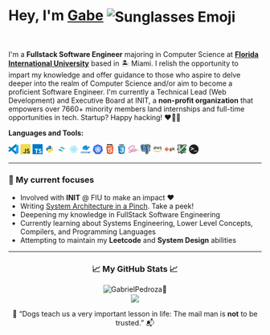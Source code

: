 # Hey, I'm [Gabe](https://youtu.be/xvFZjo5PgG0) <img src="https://emojis.slackmojis.com/emojis/images/1531849430/4246/blob-sunglasses.gif?1531849430" width="40" style="vertical-align: middle;" alt="Sunglasses Emoji">




<br />

I'm a **Fullstack Software Engineer** majoring in Computer Science at **[Florida International University](https://www.fiu.edu/)** based in 🏝 Miami. I relish the opportunity to impart my knowledge and offer guidance to those who aspire to delve deeper into the realm of Computer Science and/or aim to become a proficient Software Engineer. I'm currently a Technical Lead (Web Development) and Executive Board at INIT, a **non-profit organization** that empowers over 7660+ minority members land internships and full-time opportunities in tech. Startup? Happy hacking! ❤️🤙🏻
<br>


<!-- https://media.giphy.com/media/SWoSkN6DxTszqIKEqv/giphy.gif -->
<!-- <img align="right" height="250" width="400" alt="GIF" src="https://miro.medium.com/max/1360/1*IRGHmiGsa16stedQvIaZfw.gif" /> -->

<!-- <img align="center" width="9999px" alt="GIF" src="https://thumbs.gfycat.com/ClosedInsidiousHornbill-size_restricted.gif" /> -->


**Languages and Tools:**
<br>

<code><img height="20" src="https://raw.githubusercontent.com/github/explore/80688e429a7d4ef2fca1e82350fe8e3517d3494d/topics/visual-studio-code/visual-studio-code.png"></code>
<code><img height="20" src="https://raw.githubusercontent.com/github/explore/80688e429a7d4ef2fca1e82350fe8e3517d3494d/topics/javascript/javascript.png"></code>
<code><img height="20" src="https://raw.githubusercontent.com/github/explore/80688e429a7d4ef2fca1e82350fe8e3517d3494d/topics/typescript/typescript.png"></code>
  <code><img height="20" src="https://raw.githubusercontent.com/github/explore/80688e429a7d4ef2fca1e82350fe8e3517d3494d/topics/python/python.png"></code>
<code><img height="20" src="https://raw.githubusercontent.com/github/explore/80688e429a7d4ef2fca1e82350fe8e3517d3494d/topics/tailwind/tailwind.png"></code>
<code><img height="20" src="https://raw.githubusercontent.com/github/explore/80688e429a7d4ef2fca1e82350fe8e3517d3494d/topics/react/react.png"></code>
<code><img height="20" src="https://raw.githubusercontent.com/github/explore/80688e429a7d4ef2fca1e82350fe8e3517d3494d/topics/docker/docker.png"></code>
  <code><img height="20" src="https://raw.githubusercontent.com/github/explore/80688e429a7d4ef2fca1e82350fe8e3517d3494d/topics/kubernetes/kubernetes.png"></code>
<code><img height = "20" src = "https://raw.githubusercontent.com/github/explore/80688e429a7d4ef2fca1e82350fe8e3517d3494d/topics/html/html.png"></code>
<code><img height = "20" src = "https://raw.githubusercontent.com/github/explore/80688e429a7d4ef2fca1e82350fe8e3517d3494d/topics/css/css.png"></code>
<code><img height = "20" src = "https://raw.githubusercontent.com/github/explore/80688e429a7d4ef2fca1e82350fe8e3517d3494d/topics/sass/sass.png"></code>
<code><img height = "20" src = "https://raw.githubusercontent.com/github/explore/80688e429a7d4ef2fca1e82350fe8e3517d3494d/topics/postgresql/postgresql.png"></code>
<code><img height="20" src="https://raw.githubusercontent.com/github/explore/80688e429a7d4ef2fca1e82350fe8e3517d3494d/topics/aws/aws.png"></code>
<code><img height="20" src="https://raw.githubusercontent.com/github/explore/80688e429a7d4ef2fca1e82350fe8e3517d3494d/topics/git/git.png"></code>
<code><img height="20" src="https://raw.githubusercontent.com/github/explore/80688e429a7d4ef2fca1e82350fe8e3517d3494d/topics/vim/vim.png"></code>
<code><img height="20" src="https://raw.githubusercontent.com/github/explore/80688e429a7d4ef2fca1e82350fe8e3517d3494d/topics/terminal/terminal.png"></code>


---
### 🥸 My current focuses

* Involved with **INIT** @ FIU to make an impact ❤️
* Writing [System Architecture in a Pinch](https://www.notion.so/System-Architecture-in-a-Pinch-554626aa03fa4c8c90a0747b7f5e3ff1). Take a peek!
* Deepening my knowledge in FullStack Software Engineering
* Currently learning about Systems Engineering, Lower Level Concepts, Compilers, and Programming Languages
* Attempting to maintain my **Leetcode** and **System Design** abilities

<hr>


<h3 align="center">📈 My GitHub Stats 📈</h3>

<p align="center"> <img src="https://github-readme-stats.vercel.app/api?username=GabrielPedroza&show_icons=true&theme=dracula" alt="GabrielPedroza🥸" />

<br />

<img width="500px" align="center" src="https://forthebadge.com/images/badges/contains-tasty-spaghetti-code.svg" />

</br>


<p align="center">🐶 “Dogs teach us a very important lesson in life: The mail man is <b>not</b> to be trusted.” 📬</p>
</div>
